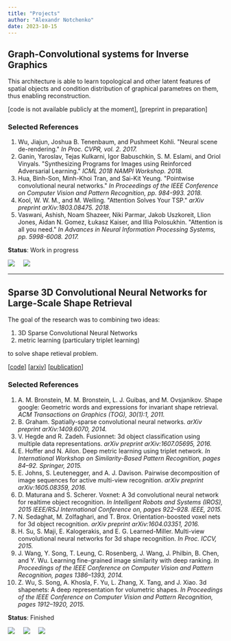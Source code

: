 ```yaml
---
title: "Projects"
author: "Alexandr Notchenko"
date: 2023-10-15
---
```


## Graph-Convolutional systems for Inverse Graphics

This architecture is able to learn topological and other latent features of spatial objects and condition distribution of graphical parametres on them, thus enabling reconstruction.

[code is not available publicly at the moment], [preprint in preparation]

### Selected References
1. Wu, Jiajun, Joshua B. Tenenbaum, and Pushmeet Kohli. "Neural scene de-rendering." _In Proc. CVPR, vol. 2. 2017._
2. Ganin, Yaroslav, Tejas Kulkarni, Igor Babuschkin, S. M. Eslami, and Oriol Vinyals. "Synthesizing Programs for Images using Reinforced Adversarial Learning." _ICML 2018 NAMPI Workshop. 2018._
3. Hua, Binh-Son, Minh-Khoi Tran, and Sai-Kit Yeung. "Pointwise convolutional neural networks." _In Proceedings of the IEEE Conference on Computer Vision and Pattern Recognition, pp. 984-993. 2018._
4. Kool, W. W. M., and M. Welling. "Attention Solves Your TSP." _arXiv preprint arXiv:1803.08475. 2018._
5. Vaswani, Ashish, Noam Shazeer, Niki Parmar, Jakob Uszkoreit, Llion Jones, Aidan N. Gomez, Łukasz Kaiser, and Illia Polosukhin. "Attention is all you need." _In Advances in Neural Information Processing Systems, pp. 5998-6008. 2017._


**Status**: Work in progress


<img style="width:inherit;" src="/images/ig_pipeline_for_2d.png"></img>
&nbsp;&nbsp;&nbsp;
<img style="width:inherit;" src="/images/ig_results.png"></img>

----------------

## Sparse 3D Convolutional Neural Networks for Large-Scale Shape Retrieval

The goal of the research was to combining two ideas:

1. 3D Sparse Convolutional Neural Networks
2. metric learning (particulary triplet learning)

to solve shape retieval problem.


[[code](https://github.com/gangiman/PySparseConvNet/)] [[arxiv](https://arxiv.org/abs/1611.09159)] [[publication](https://link.springer.com/chapter/10.1007/978-3-319-73013-4_23)]

### Selected References
1. A. M. Bronstein, M. M. Bronstein, L. J. Guibas, and M. Ovsjanikov. Shape google: Geometric words and expressions for invariant shape retrieval. _ACM Transactions on Graphics (TOG), 30(1):1, 2011._
2. B. Graham. Spatially-sparse convolutional neural networks. _arXiv preprint arXiv:1409.6070, 2014._
3. V. Hegde and R. Zadeh. Fusionnet: 3d object classification using multiple data representations. _arXiv preprint arXiv:1607.05695, 2016._
4. E. Hoffer and N. Ailon. Deep metric learning using triplet network. _In International Workshop on Similarity-Based Pattern Recognition, pages 84–92. Springer, 2015._
5. E. Johns, S. Leutenegger, and A. J. Davison. Pairwise decomposition of image sequences for active multi-view recognition. _arXiv preprint arXiv:1605.08359, 2016._
6. D. Maturana and S. Scherer. Voxnet: A 3d convolutional neural network for realtime object recognition. _In Intelligent Robots and Systems (IROS), 2015 IEEE/RSJ International Conference on, pages 922–928. IEEE, 2015._
7. N. Sedaghat, M. Zolfaghari, and T. Brox. Orientation-boosted voxel nets for 3d object recognition. _arXiv preprint arXiv:1604.03351, 2016._
8. H. Su, S. Maji, E. Kalogerakis, and E. G. Learned-Miller. Multi-view convolutional neural networks for 3d shape recognition. _In Proc. ICCV, 2015._
9. J. Wang, Y. Song, T. Leung, C. Rosenberg, J. Wang, J. Philbin, B. Chen, and Y. Wu. Learning fine-grained image similarity with deep ranking. _In Proceedings of the IEEE Conference on Computer Vision and Pattern Recognition, pages 1386–1393, 2014._
10. Z. Wu, S. Song, A. Khosla, F. Yu, L. Zhang, X. Tang, and J. Xiao. 3d shapenets: A deep representation for volumetric shapes. _In Proceedings of the IEEE Conference on Computer Vision and Pattern Recognition, pages 1912–1920, 2015._

**Status**: Finished


<img style="width:inherit;" src="/images/scn_activations.png"></img>
&nbsp;&nbsp;&nbsp;
<img style="width:inherit;" src="/images/scn_conv.png"></img>
&nbsp;&nbsp;&nbsp;
<img style="width:inherit;" src="/images/scn_conv_pool.png"></img>